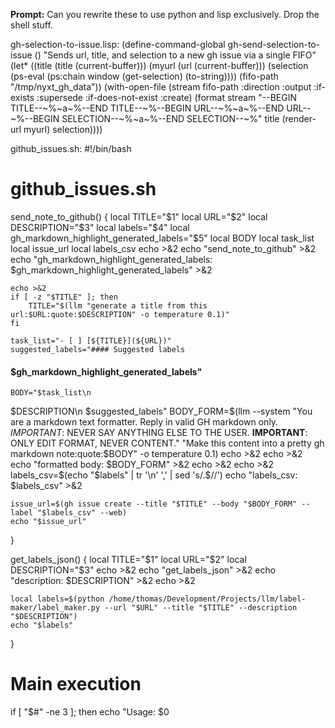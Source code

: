 **Prompt:**
Can you rewrite these to use python and lisp exclusively. Drop the shell stuff.

gh-selection-to-issue.lisp: (define-command-global gh-send-selection-to-issue ()
  "Sends url, title, and selection to a new gh issue via a single FIFO"
  (let* ((title (title (current-buffer)))
         (myurl (url (current-buffer)))
         (selection (ps-eval (ps:chain window (get-selection) (to-string))))
         (fifo-path "/tmp/nyxt_gh_data"))
    (with-open-file (stream fifo-path
                            :direction :output
                            :if-exists :supersede
                            :if-does-not-exist :create)
      (format stream "--BEGIN TITLE--~%~a~%--END TITLE--~%--BEGIN URL--~%~a~%--END URL--~%--BEGIN SELECTION--~%~a~%--END SELECTION--~%" title (render-url myurl) selection))))


github_issues.sh: #!/bin/bash

# github_issues.sh

send_note_to_github() {
    local TITLE="$1"
    local URL="$2"
    local DESCRIPTION="$3"
    local labels="$4"
    local gh_markdown_highlight_generated_labels="$5"
    local BODY
    local task_list
    local issue_url
    local labels_csv
    echo >&2
    echo "send_note_to_github" >&2
    echo "gh_markdown_highlight_generated_labels: $gh_markdown_highlight_generated_labels" >&2

    echo >&2
    if [ -z "$TITLE" ]; then
        TITLE="$(llm "generate a title from this url:$URL:quote:$DESCRIPTION" -o temperature 0.1)"
    fi
    
    task_list="- [ ] [${TITLE}](${URL})"
    suggested_labels="#### Suggested labels
#### $gh_markdown_highlight_generated_labels"
    
    BODY="$task_list\n
$DESCRIPTION\n
$suggested_labels"
    BODY_FORM=$(llm --system "You are a markdown text formatter. Reply in valid GH markdown only. 
    *IMPORTANT*: NEVER SAY ANYTHING ELSE TO THE USER.
    **IMPORTANT**: ONLY EDIT FORMAT, NEVER CONTENT." "Make this content into a pretty gh markdown note:quote:$BODY" -o temperature 0.1)
    echo >&2
    echo >&2
    echo "formatted body: $BODY_FORM" >&2
    echo >&2
    echo >&2
    labels_csv=$(echo "$labels" | tr '\n' ',' | sed 's/.$//')
    echo "labels_csv: $labels_csv" >&2
    
    issue_url=$(gh issue create --title "$TITLE" --body "$BODY_FORM" --label "$labels_csv" --web)
    echo "$issue_url"
}


get_labels_json() {
    local TITLE="$1"
    local URL="$2"
    local DESCRIPTION="$3"
    echo >&2
    echo "get_labels_json" >&2
    echo "description: $DESCRIPTION" >&2
    echo >&2

    local labels=$(python /home/thomas/Development/Projects/llm/label-maker/label_maker.py --url "$URL" --title "$TITLE" --description "$DESCRIPTION")
    echo "$labels"
}

# Main execution
if [ "$#" -ne 3 ]; then
    echo "Usage: $0 <title> <url> <DESCRIPTION>"
    exit 1
fi

TITLE="$1"
URL="$2"
DESCRIPTION="$3" # Why is this empty?
echo >&2
echo "START github_issues.sh" >&2
echo "Description: $DESCRIPTION" >&2
echo >&2

labels_json=$(get_labels_json "$TITLE" "$URL" "$DESCRIPTION")
generate_labels=$(echo "$labels_json" | jq '.generated_labels | to_entries[]')

picked_labels=$(echo "$labels_json" | jq '.picked_labels | to_entries[] | select(.value == true) | .key')
gh_markdown_highlight_generated_labels=$(echo "$generate_labels" | tr '\n' ' ' | sed 's/.$//')

send_note_to_github "$TITLE" "$URL" "$DESCRIPTION" "$picked_labels" "$gh_markdown_highlight_generated_labels"


nyxt_to_github.sh: #!/bin/bash
# nyxt_to_github.sh


monitor_nyxt_to_gh_pipe() {
    local TITLE=""
    local URL=""
    local SELECTION=""
    local parsing_section=""
    while IFS= read -r line; do
        case "$line" in
            --BEGIN\ TITLE--*) parsing_section="TITLE" ;;
            --BEGIN\ URL--*) parsing_section="URL" ;;
            --BEGIN\ SELECTION--*) parsing_section="SELECTION" ;;
            --END\ TITLE--*) parsing_section="" ;;
            --END\ URL--*) parsing_section="" ;;
            --END\ SELECTION--*)
                /home/thomas/Development/Projects/llm/label-maker/github_issues.sh "$TITLE" "$URL" "$SELECTION"
                ;;
        *)
            case $parsing_section in
                TITLE) TITLE+="$line"$'\n' ;;
                URL) URL+="$line"$'\n' ;;
                SELECTION) SELECTION+="$line"$'\n' ;;
            esac
            ;;
    esac
    done < "$fifo_path"
}

target_project="undecidability"
target_directory="$HOME/$target_project"
cd "$target_directory" || exit 2
echo "$PWD"

fifo_path="/tmp/nyxt_gh_data"
if [ ! -p "$fifo_path" ]; then
    mkfifo "$fifo_path"
    echo "Created named pipe: $fifo_path" >&2
fi

# Main loop
echo "Starting nyxt-to-gh.sh"
while true; do
    monitor_nyxt_to_gh_pipe
    sleep 5
done


label_maker.py: import os, json, argparse, subprocess, sys
from openai import OpenAI

client = OpenAI(
    api_key=os.environ["OPENAI_API_KEY"],
)

OPENAI_API_KEY = client.api_key
sys.stdout = open('/dev/tty', 'w')

def request_labels_list(repo):
    with open('/dev/tty', 'w') as f:
        f.write(f"get_issues_labels_list: {repo}\n\n")
        per_page = 100
        command = ["gh", "label", "list", "-R", repo, "-L", "100", "--json", "name,description,color"]
        
        # Execute the command using subprocess
        result = subprocess.run(command, capture_output=True, text=True, check=True)
        labels = json.loads(result.stdout)
        if labels:
            f.write(f"got {len(labels)} labels\n\n")
        
        if result.stderr:
            print("Error:", result.stderr)
        parsed_labels = ""
        label_dict = {}
        
        for label in labels:
            parsed_labels += f"{label['name']}: {label['description']}\n"
        return parsed_labels


def new_labels_needed(labels, url, title, description):
    adequate_labels_query = f"""Given the following bookmark:
    url: {url}
    title: {title}
    description: {description}

Are new labels needed to adequately delineate the broad categories and topics of the bookmark? (True) or can you label it accurately with the existing labels? (False)
Only answer True if you are certain that new labels are needed. If you are unsure, then answer False.
Only reply with True or False.

    **labels:**
    {labels}

**Important**: Say nothing except true or false."""
    messages = [
        {"role": "system", "content": """You are a helpful assistant designed to answer binary questions with True or False."""},
        {"role": "user", "content": adequate_labels_query}
    ]
    # Step 1: call the model
    response = client.chat.completions.create(
        model="gpt-3.5-turbo-1106",
        temperature=0,
        seed=0,
        messages=messages,
    )
    response_message = response.choices[0].message
    print(f"New Labels Are Needed: {response_message.content}")
    if response_message.content == "True":
        return True
    else:
        return False

def generate_new_labels(labels, url, title, description):
    """Generate new labels if the existing labels are inadequate."""
    messages = [
        {"role": "system", "content": """You are a helpful assistant designed to output correct JSON lists of labels in the JSON format: {"label": "description", "label": "description"}
         **IMPORTANT** Pay close attention to unfamiliar words and phrases, they may be very important and delineate a new concept."""},
        {"role": "user", "content": f"""Think of some keywords for this link.\n
         url: {url}\n
         title: {title}\n
         description: {description}\n
         
         **labels:**
         {labels}\n
        Write A MAXIMUM OF TWO NEW label,description pairs to describe this link, as the existing labels are not adequate on their own.
        *IMPORTANT* Make sure the labels are useful. They should capture the topics of the link, not the link itself.
        They should also be in keeping with the style of the existing labels.
        Keep descriptions short and to the point. They should be no longer than a sentence."""}
    ]
    # Step 1: call the model
    response = client.chat.completions.create(
        model="gpt-3.5-turbo-1106",
        response_format={"type": "json_object"},
        temperature=1,
        seed=0,
        messages=messages,
    )
    response_message = response.choices[0].message
    return response_message


def create_new_labels(repo, label_list):
    """Create new labels for a GitHub repo."""
    new_labels_created = []
    for label in label_list:
        label_name = label["name"]
        label_description = label["description"]
        command = ["gh", "label", "create", "-R", repo, label_name, "-d", label_description]
        result = subprocess.run(command, capture_output=True, text=True, check=True)
        if result.stderr:
            print("Error:", result.stderr)
        else:
            print(f"Created label: {label_name}")
            new_labels_created.append(label_name)
    
    return new_labels_created


def pick_labels(url, title, description, labels):
    """
    Choose the labels to assign to a bookmark.
    """
    
    pick_labels_query = f"""Given the following bookmark:\n
    url: {url}\n
    title: {title}\n
    description: {description}
    
    Which, if any, of these labels certainly apply to this bookmark?
    *IMPORTANT* Only pick from the labels provided if they apply. Output a JSON list of labels.
    *IMPORTANT* if no labels apply, output an empty list or select the 'New Label' label exclusively to request a new label be made to categorize this bookmark.
        
    **labels:**
    
    
    {labels}


    **IMPORTANT** Only say from the labels under the **labels:** heading. Do not say anything else
    """

    messages = [
        {"role": "system", "content": """You are a helpful assistant designed to output JSON lists of labels. 
        Think carefully about the labels you select. 
        The labels you select should make it easier to organize and search for information. 
         **IMPORTANT** Only pick from the labels provided."""},
        {"role": "user", "content": pick_labels_query}
    ]
    print()
    print(f"pick_labels_query: {pick_labels_query}")
    print()
    # Step 1: call the model
    response = client.chat.completions.create(
        model="gpt-3.5-turbo-1106",
        response_format={"type": "json_object"},
        temperature=1,
        seed=0,
        messages=messages
    )
    
    picked_labels = response.choices[0].message.content
    if picked_labels:
        picked_labels_list = json.loads(picked_labels) # picked_labels_list: {'Models': True, 'llm': True, 'prompt': True, 'few-shot-learning': True}
        print(f"picked_labels_list: {picked_labels_list}")
        print()
        return picked_labels_list
        

parser = argparse.ArgumentParser(description='Generate labels for a given bookmark.')
parser.add_argument('--url', metavar='url', type=str, help='The url of the bookmark.')
parser.add_argument('--title', metavar='title', type=str, help='The title of the bookmark.')
parser.add_argument('--description', metavar='description', type=str, help='The selected text of the bookmark.')
parser.add_argument('--repo', metavar='repo', type=str, help='The repo to get labels from.', default="irthomasthomas/undecidability")
args = parser.parse_args()

labels_dict = {}

if args.url:
    labels = request_labels_list(args.repo)
    if new_labels_needed(labels, args.url, args.title, args.description):
        generated_labels = generate_new_labels(labels, args.url, args.title, args.description)
        generated_labels_list = json.loads(generated_labels.content)

    picked_labels = pick_labels(args.url, args.title, args.description, labels) # picked_labels_list: {'MachineLearning': 'ML Models, Training and Inference', 'AI-Agents': 'Autonomous AI agents using LLMs', 'GoogleCloud': 'Google Cloud-related content'}
    if generated_labels:
        if "New Label" not in picked_labels.keys():
            picked_labels["New Label"] = True

        labels_dict["generated_labels"] = generated_labels_list
    
    labels_dict["picked_labels"] = picked_labels
    sys.stdout = sys.__stdout__
    print(f"{json.dumps(labels_dict, indent=4)}")


**Response:**
The code spans over three different scripts (two shell scripts and one Python script) as well as an initial Lisp function. I will rewrite the logic for each component in just Python and Lisp (Common Lisp for the Lisp part, specifically using the SBCL implementation). Keep in mind that direct interaction with the command line (like creating a FIFO file) will be dropped, but you can integrate these Python and Lisp codes into an environment or tools that support their execution.

**Lisp replacement for `gh-selection-to-issue.lisp`:**

```lisp
(defpackage :gh-issue
  (:use :cl :nyxt))

(in-package :gh-issue)

(define-command gh-send-selection-to-issue ()
  "Sends url, title, and selection to a new gh issue"
  (let* ((title (title (current-buffer)))
         (myurl (url (current-buffer)))
         (selection (ps-eval (ps:chain window (get-selection) (to-string)))))
    ;; Instead of writing to a FIFO, we can communicate directly with Python via IPC or a file.
    ;; Here, I will use a file to store data temporarily.
    (let ((file-path (merge-pathnames "nyxt_gh_data.txt" (user-homedir-pathname))))
      (with-open-file (stream file-path
                              :direction :output
                              :if-exists :supersede
                              :if-does-not-exist :create)
        (format stream "~a~%~a~%~a" title myurl selection)))))
```

**Python replacement for `github_issues.sh` and `nyxt_to_github.sh`:**

```python
import subprocess
import json
import sys
import os
from time import sleep

# Put the username and repository in these constants
GITHUB_USER = 'your-github-username'
GITHUB_REPO = 'your-github-repository'
DATA_FILE = '/path/to/nyxt_gh_data.txt'  # Use the file path established in the Lisp script.
OPENAI_API_KEY = 'your-openai-api-key'


def create_issue(title, url, description, labels):
    # This function essentially mimics the behavior of the original GitHub shell script.
    # Fill in the logic to create GitHub issues using the GitHub API.
    pass  # Replace this with your logic to create a GitHub issue using the API.


def parse_data_file(file_path):
    with open(file_path, 'r') as f:
        title = f.readline().strip()
        url = f.readline().strip()
        selection = f.readline().strip()
    return title, url, selection


def monitor_data_file(file_path):
    # Continuously monitor the data file for new content and process accordingly
    while True:
        if os.path.exists(file_path) and os.path.getsize(file_path) > 0:
            title, url, description = parse_data_file(file_path)
            labels = get_labels(title, url, description)
            create_issue(title, url, description, labels)
            # Clean up the file after processing to be ready for the next data.
            open(file_path, 'w').close()
        sleep(5)


def get_labels(title, url, description):
    # Implement the logic to get labels for a GitHub issue.
    # This would involve AI interactions or another method to intelligently generate labels.
    return ['label1', 'label2']  # Replace this with real label-generating logic.


if __name__ == "__main__":
    monitor_data_file(DATA_FILE)
```

This Python script monitors a specified data file (`DATA_FILE`) for new content, and when new data is present (i.e., a title, URL, and selection text), it processes this information to create a GitHub issue. The `create_issue` function is a placeholder where you'd implement the logic to actually create the issue using the GitHub API. The `get_labels` function should contain the logic to generate or retrieve labels for the new issue.

Please note that you may need to use a Python library such as `requests` to interact with the GitHub API to create issues, and potentially you'd integrate an AI model (or call an external script) to generate labels. Also, integrating an OpenAI model in a production system requires careful consideration of API usage, error handling, and other operational concerns.

<details><summary>Metadata</summary>

- Duration: 22915 ms
- Datetime: 2024-01-13T12:44:15.713398
- Model: gpt-4-1106-preview

</details>

**Options:**
```json
{}
```

**Prompt:**
I want the bookmaring and the gh issue and label generation to be seperate. So that they can be reused for other tasks besides bookmarking.

**Response:**
Sure, let's separate the bookmarking interaction from the GitHub issue and label generation logic. We'll define two distinct Lisp functions for bookmarking-related tasks, and Python functions will be used for GitHub issue and label generation.

### Lisp Functions

First, a command to save the current page's title, URL, and selection to a file:

```lisp
;; In the REPL or Lisp file for Nyxt
(defpackage :gh-issue
  (:use :cl :nyxt))

(in-package :gh-issue)

(define-command gh-save-selection ()
  "Saves the page title, URL, and selection to a file for later processing."
  (let* ((title (url (current-buffer)))
         (url (title (current-buffer)))
         (selection (ps-eval (ps:chain window (get-selection) (to-string)))))
    (let ((file-path (merge-pathnames "bookmark_data.txt" (uiop:xdg-data-home))))
      (uiop:with-safe-io-syntax
        (with-open-file (stream file-path
                                :direction :output
                                :if-exists :supersede
                                :if-does-not-exist :create)
          (format stream "~a~%~a~%~a~%" title url selection))))))
```

### Python Functions

Python functions to process the bookmark data and interact with GitHub:

```python
import json
import requests
from pathlib import Path

# Constants for API endpoints and paths
BOOKMARKS_FILE = Path.home() / "bookmark_data.txt"
GITHUB_API_URL = "https://api.github.com"
GITHUB_USER = "your-github-username"
GITHUB_REPO = "your-github-repository"
GITHUB_TOKEN = "your-github-token"

# Function to read the saved selection
def read_bookmark_data(bookmark_file):
    with open(bookmark_file, 'r') as file:
        title = file.readline().strip()
        url = file.readline().strip()
        selection = file.readline().strip()
    return title, url, selection

# Function to create a GitHub issue with labels
def create_github_issue(title, selection, labels):
    headers = {
        'Authorization': f'token {GITHUB_TOKEN}',
        'Accept': 'application/vnd.github.v3+json'
    }
    data = {
        'title': title,
        'body': selection,
        'labels': labels
    }
    response = requests.post(f'{GITHUB_API_URL}/repos/{GITHUB_USER}/{GITHUB_REPO}/issues', headers=headers, json=data)
    if response.status_code == 201:
        print(f'Issue created: {response.json()["html_url"]}')
    else:
        print(f'Failed to create issue: {response.json()}')

# Function to generate labels for an issue
def generate_labels(title, url, selection):
    # Placeholder - replace with your logic to generate labels
    return ["label1", "label2"]

# Main function to process bookmarks and create GitHub issues
def process_bookmarks():
    if BOOKMARKS_FILE.exists():
        title, url, selection = read_bookmark_data(BOOKMARKS_FILE)
        labels = generate_labels(title, url, selection)
        create_github_issue(title, selection, labels)
        BOOKMARKS_FILE.unlink()  # Clear the file after processing

if __name__ == "__main__":
    process_bookmarks()
```

### Usage

With these two separated components, you have flexibility in using them. The Lisp snippet can be executed within Nyxt to capture webpage information, and the saved data can later be processed by the Python script to create GitHub issues. 

This separation not only allows reuse for other bookmarking-related tasks but also modularizes the work, making it possible to implement batch processing or scheduled tasks for GitHub issue creation based on bookmarks captured at different times.

<details><summary>Metadata</summary>

- Duration: 41370 ms
- Datetime: 2024-01-13T13:03:02.111083
- Model: gpt-4-1106-preview

</details>

**Options:**
```json
{}
```

